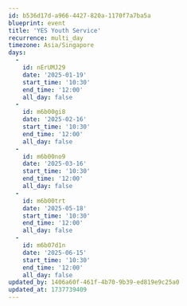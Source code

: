 ```yaml
---
id: b536d17d-a966-4427-820a-1170f7a7ba5a
blueprint: event
title: 'YES Youth Service'
recurrence: multi_day
timezone: Asia/Singapore
days:
  -
    id: nErUMJ29
    date: '2025-01-19'
    start_time: '10:30'
    end_time: '12:00'
    all_day: false
  -
    id: m6b00gi8
    date: '2025-02-16'
    start_time: '10:30'
    end_time: '12:00'
    all_day: false
  -
    id: m6b00no9
    date: '2025-03-16'
    start_time: '10:30'
    end_time: '12:00'
    all_day: false
  -
    id: m6b00trt
    date: '2025-05-18'
    start_time: '10:30'
    end_time: '12:00'
    all_day: false
  -
    id: m6b07d1n
    date: '2025-06-15'
    start_time: '10:30'
    end_time: '12:00'
    all_day: false
updated_by: 1406a60f-461f-4b70-9b39-ed819e9c25a0
updated_at: 1737739409
---
```


